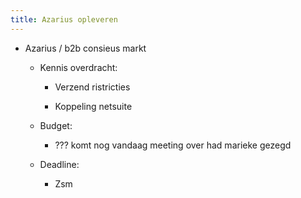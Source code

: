 ```yaml
---
title: Azarius opleveren
---
```


- Azarius / b2b consieus markt
	 - Kennis overdracht:
		 - Verzend ristricties

		 - Koppeling netsuite

	 - Budget:
		 - ??? komt nog vandaag meeting over had marieke gezegd

	 - Deadline:
		 - Zsm

